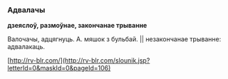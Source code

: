 ### Адвалачы
**дзеяслоў, размоўнае, закончанае трыванне**

Валочачы, адцягнуць. А. мяшок з бульбай. || незакончанае трыванне: адвалакаць.

<a rel="author">[http://rv-blr.com/](http://rv-blr.com/slounik.jsp?letterId=0&maskId=0&pageId=106)</a>
